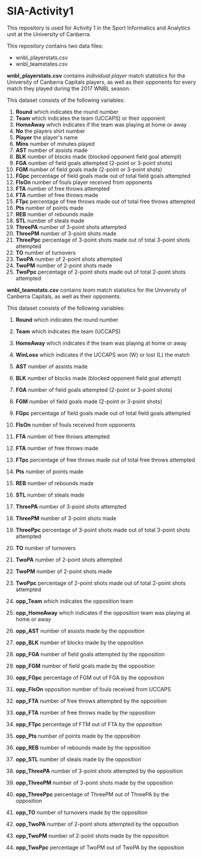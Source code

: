 # SIA-Activity1

This repository is used for Activity 1 in the Sport Informatics and Analytics unit at the 
University of Canberra. 

This repository contains two data files: 
* wnbl_playerstats.csv 
* wnbl_teamstates.csv

**wnbl_playerstats.csv** contains *individual player* match statistics for the University of 
Canberra Capitals players, as well as their opponents for every match they played during 
the 2017 WNBL season. 

This dataset consists of the following variables:

1. **Round** which indicates the round number 
2. **Team** which indicates the team (UCCAPS) or their opponent
3. **HomeAway** which indicates if the team was playing at home or away
4. **No** the players shirt number
5. **Player** the player's name
6. **Mins** number of minutes played
7. **AST** number of assists made 
8. **BLK** number of blocks made (blocked opponent field goal attempt)
9. **FGA** number of field goals attempted (2-point or 3-point shots)
10. **FGM** number of field goals made (2-point or 3-point shots)
11. **FGpc** percentage of field goals made out of total field goals attempted
12. **FlsOn** number of fouls player received from opponents
13. **FTA** number of free throws attempted
14. **FTA** number of free throws made
15. **FTpc** percentage of free throws made out of total free throws attempted
16. **Pts** number of points made
17. **REB** number of rebounds made
18. **STL** number of steals made
19. **ThreePA** number of 3-point shots attempted
20. **ThreePM** number of 3-point shots made
21. **ThreePpc** percentage of 3-point shots made out of total 3-point shots attempted
22. **TO** number of turnovers 
23. **TwoPA** number of 2-point shots attempted
24. **TwoPM** number of 2-point shots made
25. **TwoPpc** percentage of 2-point shots made out of total 2-point shots attempted


**wnbl_teamstats.csv** contains *team* match statistics for the University of Canberra
Capitals, as well as their opponents. 

This dataset consists of the following variables: 

1. **Round** which indicates the round number 
2. **Team** which indicates the team (UCCAPS)
3. **HomeAway** which indicates if the team was playing at home or away
4. **WinLoss** which indicates if the UCCAPS won (W) or lost (L) the match
5. **AST** number of assists made 
6. **BLK** number of blocks made (blocked opponent field goal attempt)
7. **FGA** number of field goals attempted (2-point or 3-point shots)
8. **FGM** number of field goals made (2-point or 3-point shots)
9. **FGpc** percentage of field goals made out of total field goals attempted
10. **FlsOn** number of fouls received from opponents
11. **FTA** number of free throws attempted
12. **FTA** number of free throws made
13. **FTpc** percentage of free throws made out of total free throws attempted
14. **Pts** number of points made
15. **REB** number of rebounds made
16. **STL** number of steals made
17. **ThreePA** number of 3-point shots attempted
18. **ThreePM** number of 3-point shots made
19. **ThreePpc** percentage of 3-point shots made out of total 3-point shots attempted
20. **TO** number of turnovers 
21. **TwoPA** number of 2-point shots attempted
22. **TwoPM** number of 2-point shots made
23. **TwoPpc** percentage of 2-point shots made out of total 2-point shots attempted

24. **opp_Team** which indicates the opposition team
25. **opp_HomeAway** which indicates if the opposition team was playing at home or away
26. **opp_AST** number of assists made by the opposition 
27. **opp_BLK** number of blocks made by the opposition 
28. **opp_FGA** number of field goals attempted by the opposition 
29. **opp_FGM** number of field goals made by the opposition 
30. **opp_FGpc** percentage of FGM out of FGA by the opposition 
31. **opp_FlsOn** opposition number of fouls received from UCCAPS
32. **opp_FTA** number of free throws attempted by the opposition 
33. **opp_FTA** number of free throws made by the opposition 
34. **opp_FTpc** percentage of FTM out of FTA by the opposition 
35. **opp_Pts** number of points made by the opposition 
36. **opp_REB** number of rebounds made by the opposition 
37. **opp_STL** number of steals made by the opposition 
38. **opp_ThreePA** number of 3-point shots attempted by the opposition 
39. **opp_ThreePM** number of 3-point shots made by the opposition 
40. **opp_ThreePpc** percentage of ThreePM out of ThreePA by the opposition 
41. **opp_TO** number of turnovers made by the opposition 
42. **opp_TwoPA** number of 2-point shots attempted by the opposition 
43. **opp_TwoPM** number of 2-point shots made by the opposition 
44. **opp_TwoPpc** percentage of TwoPM out of TwoPA by the opposition 